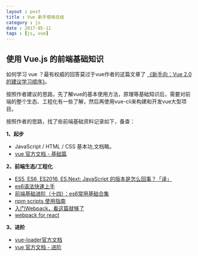 ```yaml
---
layout : post
title : Vue 新手使用总结
category : js
date : 2017-05-11
tags : [js, vue]
---
```


## 使用 Vue.js 的前端基础知识 

如何学习 vue ？最有权威的回答莫过于vue作者的这篇文章了 [《新手向：Vue 2.0 的建议学习顺序》](https://zhuanlan.zhihu.com/p/23134551)。

按照作者建议的思路，先了解vue的基本使用方法，原理等基础知识后，需要对前端的整个生态、工程化有一些了解，然后再使用vue-cli来构建和开发vue大型项目。

按照作者的思路，找了些前端基础资料记录如下，备查：
<!-- more -->
**1、起步**

- JavaScript / HTML / CSS 基本功,文档略。
- [vue 官方文档 - 基础篇](https://cn.vuejs.org/v2/api/)

**2、前端生态/工程化**

- [ES5, ES6, ES2016, ES.Next: JavaScript 的版本是怎么回事？「译」](http://huangxuan.me/2015/09/22/js-version/)
- [es6语法快速上手](https://segmentfault.com/a/1190000005742091)
- [前端基础进阶（十四）：es6常用基础合集](http://www.jianshu.com/p/cfb0893c34f1)
- [npm scripts 使用指南](http://www.ruanyifeng.com/blog/2016/10/npm_scripts.html)
- [入门Webpack，看这篇就够了](http://www.jianshu.com/p/42e11515c10f)
- [webpack for react](http://www.pro-react.com/materials/appendixA/)

**3、进阶**
- [vue-loader官方文档](http://vue-loader.vuejs.org/zh-cn/start/setup.html)
- [vue 官方文档 - 进阶](https://cn.vuejs.org/v2/api/)

